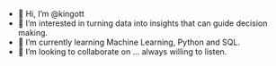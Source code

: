 - 👋 Hi, I’m @kingott
- 👀 I’m interested in turning data into insights that can guide decision making.
- 🌱 I’m currently learning Machine Learning, Python and SQL.
- 💞️ I’m looking to collaborate on ... always willing to listen.

<!---
kingott/kingott is a ✨ special ✨ repository because its `README.md` (this file) appears on your GitHub profile.
You can click the Preview link to take a look at your changes.
--->
